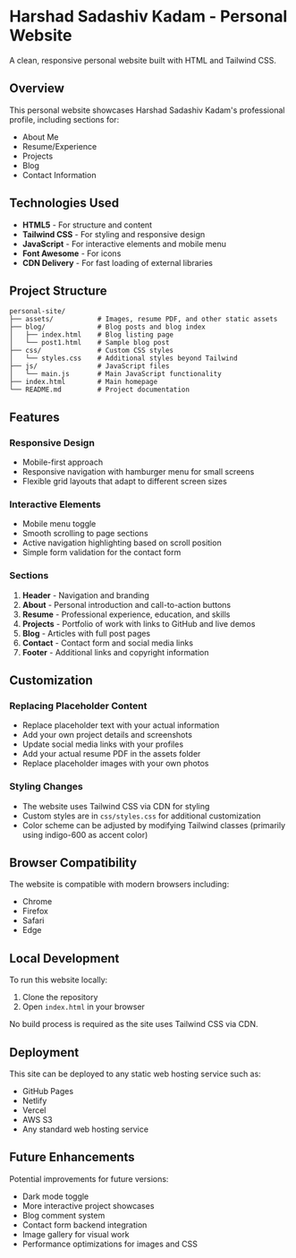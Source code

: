 # Harshad Sadashiv Kadam - Personal Website

A clean, responsive personal website built with HTML and Tailwind CSS.

## Overview

This personal website showcases Harshad Sadashiv Kadam's professional profile, including sections for:
- About Me
- Resume/Experience
- Projects
- Blog
- Contact Information

## Technologies Used

- **HTML5** - For structure and content
- **Tailwind CSS** - For styling and responsive design
- **JavaScript** - For interactive elements and mobile menu
- **Font Awesome** - For icons
- **CDN Delivery** - For fast loading of external libraries

## Project Structure

```
personal-site/
├── assets/           # Images, resume PDF, and other static assets
├── blog/             # Blog posts and blog index
│   ├── index.html    # Blog listing page
│   └── post1.html    # Sample blog post
├── css/              # Custom CSS styles
│   └── styles.css    # Additional styles beyond Tailwind
├── js/               # JavaScript files
│   └── main.js       # Main JavaScript functionality
├── index.html        # Main homepage
└── README.md         # Project documentation
```

## Features

### Responsive Design
- Mobile-first approach
- Responsive navigation with hamburger menu for small screens
- Flexible grid layouts that adapt to different screen sizes

### Interactive Elements
- Mobile menu toggle
- Smooth scrolling to page sections
- Active navigation highlighting based on scroll position
- Simple form validation for the contact form

### Sections
1. **Header** - Navigation and branding
2. **About** - Personal introduction and call-to-action buttons
3. **Resume** - Professional experience, education, and skills
4. **Projects** - Portfolio of work with links to GitHub and live demos
5. **Blog** - Articles with full post pages
6. **Contact** - Contact form and social media links
7. **Footer** - Additional links and copyright information

## Customization

### Replacing Placeholder Content
- Replace placeholder text with your actual information
- Add your own project details and screenshots
- Update social media links with your profiles
- Add your actual resume PDF in the assets folder
- Replace placeholder images with your own photos

### Styling Changes
- The website uses Tailwind CSS via CDN for styling
- Custom styles are in `css/styles.css` for additional customization
- Color scheme can be adjusted by modifying Tailwind classes (primarily using indigo-600 as accent color)

## Browser Compatibility

The website is compatible with modern browsers including:
- Chrome
- Firefox
- Safari
- Edge

## Local Development

To run this website locally:

1. Clone the repository
2. Open `index.html` in your browser

No build process is required as the site uses Tailwind CSS via CDN.

## Deployment

This site can be deployed to any static web hosting service such as:
- GitHub Pages
- Netlify
- Vercel
- AWS S3
- Any standard web hosting service

## Future Enhancements

Potential improvements for future versions:
- Dark mode toggle
- More interactive project showcases
- Blog comment system
- Contact form backend integration
- Image gallery for visual work
- Performance optimizations for images and CSS

